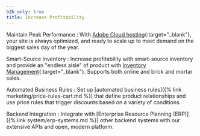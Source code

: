```yaml
---
b2b_only: true
title: Increase Profitability
---
```


Maintain Peak Performance
: With [Adobe Cloud hosting][1]{:target="_blank"}, your site is always optimized, and ready to scale up to meet demand on the biggest sales day of the year.

Smart-Source Inventory
: Increase profitability with smart-source inventory and provide an "endless aisle" of product with [Inventory Management][2]{:target="_blank"}. Supports both online and brick and mortar sales.

Automated Business Rules
: Set up [automated business rules]({% link marketing/price-rules-cart.md %}) that define product relationships and use price rules that trigger discounts based on a variety of conditions.

Backend Integration
: Integrate with [Enterprise Resource Planning (ERP)]({% link system/erp-systems.md %}) other backend systems with our extensive APIs and open, modern platform.

[1]: https://business.adobe.com/products/magento/magento-commerce.html
[2]: https://experienceleague.adobe.com/docs/commerce-admin/inventory/introduction.html?lang=en
